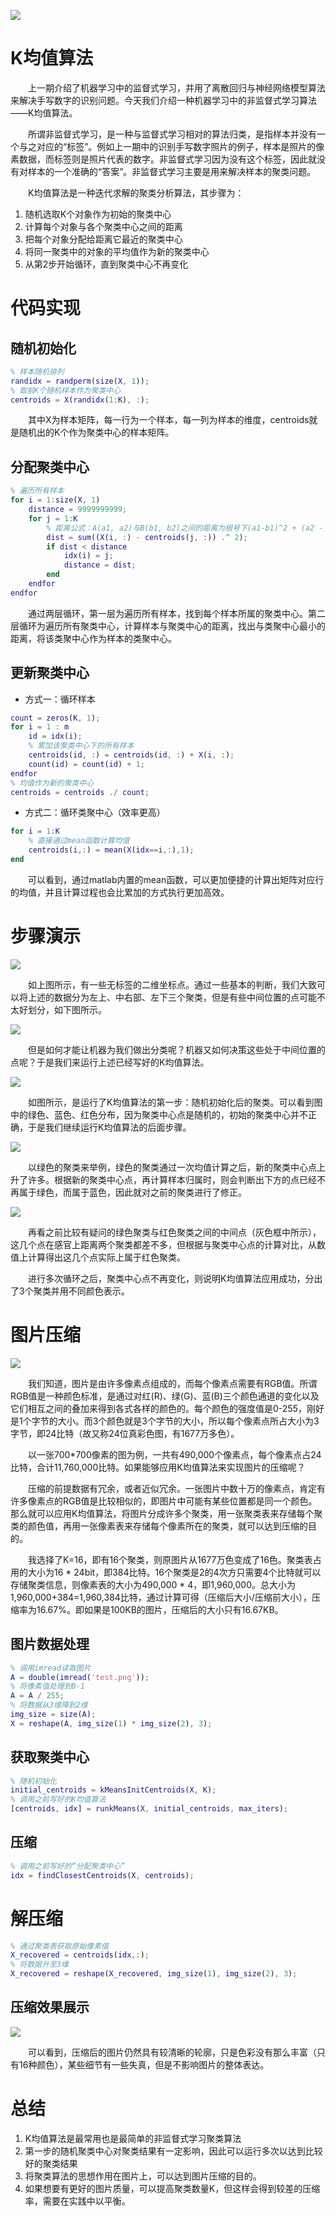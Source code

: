 ![](https://gitee.com/juzii/res/raw/master/pic/2020/01/0.png)

# K均值算法

&emsp;&emsp;上一期介绍了机器学习中的监督式学习，并用了离散回归与神经网络模型算法来解决手写数字的识别问题。今天我们介绍一种机器学习中的非监督式学习算法——K均值算法。

&emsp;&emsp;所谓非监督式学习，是一种与监督式学习相对的算法归类，是指样本并没有一个与之对应的“标签”。例如上一期中的识别手写数字照片的例子，样本是照片的像素数据，而标签则是照片代表的数字。非监督式学习因为没有这个标签，因此就没有对样本的一个准确的“答案”。非监督式学习主要是用来解决样本的聚类问题。

&emsp;&emsp;K均值算法是一种迭代求解的聚类分析算法，其步骤为：

1.  随机选取K个对象作为初始的聚类中心
2.  计算每个对象与各个聚类中心之间的距离
3.  把每个对象分配给距离它最近的聚类中心
4.  将同一聚类中的对象的平均值作为新的聚类中心
5.  从第2步开始循环，直到聚类中心不再变化

# 代码实现

## 随机初始化

```matlab
% 样本随机排列
randidx = randperm(size(X, 1));
% 取前K个随机样本作为聚类中心
centroids = X(randidx(1:K), :);
```

&emsp;&emsp;其中X为样本矩阵，每一行为一个样本，每一列为样本的维度，centroids就是随机出的K个作为聚类中心的样本矩阵。

## 分配聚类中心

```matlab
% 遍历所有样本
for i = 1:size(X, 1)
    distance = 9999999999;
    for j = 1:K
        % 距离公式：A(a1, a2)与B(b1, b2)之间的距离为根号下(a1-b1)^2 + (a2 - b2)^2
        dist = sum((X(i, :) - centroids(j, :)) .^ 2);
        if dist < distance
            idx(i) = j;
            distance = dist;
        end
    endfor
endfor
```

&emsp;&emsp;通过两层循环，第一层为遍历所有样本，找到每个样本所属的聚类中心。第二层循环为遍历所有聚类中心，计算样本与聚类中心的距离，找出与类聚中心最小的距离，将该类聚中心作为样本的类聚中心。

## 更新聚类中心

*   方式一：循环样本

```matlab
count = zeros(K, 1);
for i = 1 : m
    id = idx(i);
    % 累加该聚类中心下的所有样本
    centroids(id, :) = centroids(id, :) + X(i, :);
    count(id) = count(id) + 1;
endfor
% 均值作为新的聚类中心
centroids = centroids ./ count;
```

*   方式二：循环类聚中心（效率更高）

```matlab
for i = 1:K
	% 直接通过mean函数计算均值
    centroids(i,:) = mean(X(idx==i,:),1);
end
```

&emsp;&emsp;可以看到，通过matlab内置的mean函数，可以更加便捷的计算出矩阵对应行的均值，并且计算过程也会比累加的方式执行更加高效。

# 步骤演示

![](https://gitee.com/juzii/res/raw/master/pic/2020/01/2.png)

&emsp;&emsp;如上图所示，有一些无标签的二维坐标点。通过一些基本的判断，我们大致可以将上述的数据分为左上、中右部、左下三个聚类，但是有些中间位置的点可能不太好划分，如下图所示。

![](https://gitee.com/juzii/res/raw/master/pic/2020/01/3.png)

&emsp;&emsp;但是如何才能让机器为我们做出分类呢？机器又如何决策这些处于中间位置的点呢？于是我们来运行上述已经写好的K均值算法。

![](https://gitee.com/juzii/res/raw/master/pic/2020/01/4.png)

&emsp;&emsp;如图所示，是运行了K均值算法的第一步：随机初始化后的聚类。可以看到图中的绿色、蓝色、红色分布，因为聚类中心点是随机的，初始的聚类中心并不正确，于是我们继续运行K均值算法的后面步骤。

![](https://gitee.com/juzii/res/raw/master/pic/2020/01/5.gif)

&emsp;&emsp;以绿色的聚类来举例，绿色的聚类通过一次均值计算之后，新的聚类中心点上升了许多。根据新的聚类中心点，再计算样本归属时，则会判断出下方的点已经不再属于绿色，而属于蓝色，因此就对之前的聚类进行了修正。

![](https://gitee.com/juzii/res/raw/master/pic/2020/01/6.png)

&emsp;&emsp;再看之前比较有疑问的绿色聚类与红色聚类之间的中间点（灰色框中所示），这几个点在感官上距离两个聚类都差不多，但根据与聚类中心点的计算对比，从数值上计算得出这几个点实际上属于红色聚类。

&emsp;&emsp;进行多次循环之后，聚类中心点不再变化，则说明K均值算法应用成功，分出了3个聚类并用不同颜色表示。

# 图片压缩

![](https://gitee.com/juzii/res/raw/master/pic/2020/01/7.png)

&emsp;&emsp;我们知道，图片是由许多像素点组成的，而每个像素点需要有RGB值。所谓RGB值是一种颜色标准，是通过对红(R)、绿(G)、蓝(B)三个颜色通道的变化以及它们相互之间的叠加来得到各式各样的颜色的。每个颜色的强度值是0-255，刚好是1个字节的大小。而3个颜色就是3个字节的大小，所以每个像素点所占大小为3字节，即24比特（故又称24位真彩色图，有1677万多色）。

&emsp;&emsp;以一张700*700像素的图为例，一共有490,000个像素点，每个像素点占24比特，合计11,760,000比特。如果能够应用K均值算法来实现图片的压缩呢？

&emsp;&emsp;压缩的前提数据有冗余，或者近似冗余。一张图片中数十万的像素点，肯定有许多像素点的RGB值是比较相似的，即图片中可能有某些位置都是同一个颜色。那么就可以应用K均值算法，将图片分成许多个聚类，用一张聚类表来存储每个聚类的颜色值，再用一张像素表来存储每个像素所在的聚类，就可以达到压缩的目的。

&emsp;&emsp;我选择了K=16，即有16个聚类，则原图片从1677万色变成了16色。聚类表占用的大小为16 * 24bit，即384比特。16个聚类是2的4次方只需要4个比特就可以存储聚类信息，则像素表的大小为490,000 * 4，即1,960,000。总大小为1,960,000+384=1,960,384比特，通过计算可得（压缩后大小/压缩前大小），压缩率为16.67%。即如果是100KB的图片，压缩后的大小只有16.67KB。

## 图片数据处理

```matlab
% 调用imread读取图片
A = double(imread('test.png'));
% 将像素值处理到0-1
A = A / 255;
% 将数据从3维降到2维
img_size = size(A);
X = reshape(A, img_size(1) * img_size(2), 3);
```

## 获取聚类中心

```matlab
% 随机初始化
initial_centroids = kMeansInitCentroids(X, K);
% 调用之前写好的K均值算法
[centroids, idx] = runkMeans(X, initial_centroids, max_iters);
```

## 压缩

```matlab
% 调用之前写好的“分配聚类中心”
idx = findClosestCentroids(X, centroids);
```

# 解压缩

```matlab
% 通过聚类表获取原始像素值
X_recovered = centroids(idx,:);
% 将数据升至3维
X_recovered = reshape(X_recovered, img_size(1), img_size(2), 3);
```

## 压缩效果展示

![](https://gitee.com/juzii/res/raw/master/pic/2020/01/1.png)

&emsp;&emsp;可以看到，压缩后的图片仍然具有较清晰的轮廓，只是色彩没有那么丰富（只有16种颜色），某些细节有一些失真，但是不影响图片的整体表达。

# 总结

1.  K均值算法是最常用也是最简单的非监督式学习聚类算法
2.  第一步的随机聚类中心对聚类结果有一定影响，因此可以运行多次以达到比较好的聚类结果
3.  将聚类算法的思想作用在图片上，可以达到图片压缩的目的。
4.  如果想要有更好的图片质量，可以提高聚类数量K，但这样会得到较差的压缩率，需要在实践中以平衡。